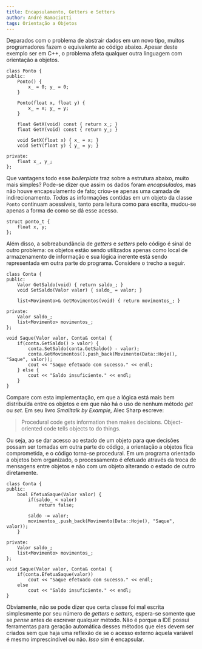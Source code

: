```yaml
---
title: Encapsulamento, Getters e Setters
author: André Ramaciotti
tags: Orientação a Objetos
---
```


Deparados com o problema de abstrair dados em um novo tipo, muitos programadores
fazem o equivalente ao código abaixo. Apesar deste exemplo ser em C++, o
problema afeta qualquer outra linguagem com orientação a objetos.

~~~~{.Cpp}
class Ponto {
public:
    Ponto() {
        x_ = 0; y_ = 0;
    }

    Ponto(float x, float y) {
        x_ = x; y_ = y;
    }

    float GetX(void) const { return x_; }
    float GetY(void) const { return y_; }

    void SetX(float x) { x_ = x; }
    void SetY(float y) { y_ = y; }

private:
    float x_, y_;
};
~~~~

Que vantagens todo esse *boilerplate* traz sobre a estrutura abaixo, muito mais
simples? Pode-se dizer que assim os dados foram *encapsulados,* mas não houve
encapsulamento de fato; criou-se apenas uma camada de indirecionamento. *Todas*
as informações contidas em um objeto da classe `Ponto` continuam acessíveis,
tanto para leitura como para escrita, mudou-se apenas a forma de como se dá esse
acesso.

~~~~{.Cpp}
struct ponto_t {
    float x, y;
};
~~~~

Além disso, a sobreabundância de *getters* e *setters* pelo código é sinal de
outro problema: os objetos estão sendo utilizados apenas como local de
armazenamento de informação e sua lógica inerente está sendo representada em
outra parte do programa. Considere o trecho a seguir.

~~~~{.Cpp}
class Conta {
public:
    Valor GetSaldo(void) { return saldo_; }
    void SetSaldo(Valor valor) { saldo_ = valor; }

    list<Movimento>& GetMovimentos(void) { return movimentos_; }

private:
    Valor saldo_;
    list<Movimento> movimentos_;
};

void Saque(Valor valor, Conta& conta) {
    if(conta.GetSaldo() > valor) {
        conta.SetSaldo(conta.GetSaldo() - valor);
        conta.GetMovimentos().push_back(Movimento(Data::Hoje(), "Saque", valor));
        cout << "Saque efetuado com sucesso." << endl;
    } else {
        cout << "Saldo insuficiente." << endl;
    }
}
~~~~

Compare com esta implementação, em que a lógica está mais bem distribuída entre
os objetos e em que não há o uso de nenhum método *get* ou *set.* Em seu livro
*Smalltalk by Example,* Alec Sharp escreve:

> Procedural code gets information then makes decisions. Object-oriented code
>  tells objects to do things.

Ou seja, ao se dar acesso ao estado de um objeto para que decisões possam ser
tomadas em outra parte do código, a orientação a objetos fica comprometida, e o
código torna-se procedural. Em um programa orientado a objetos bem organizado, o
processamento é efetuado através da troca de mensagens entre objetos e não com
um objeto alterando o estado de outro diretamente.

~~~~{.Cpp}
class Conta {
public:
    bool EfetuaSaque(Valor valor) {
        if(saldo_ < valor)
            return false;

        saldo -= valor;
        movimentos_.push_back(Movimento(Data::Hoje(), "Saque", valor));
    }

private:
    Valor saldo_;
    list<Movimento> movimentos_;
};

void Saque(Valor valor, Conta& conta) {
    if(conta.EfetuaSaque(valor))
        cout << "Saque efetuado com sucesso." << endl;
    else
        cout << "Saldo insuficiente." << endl;
}
~~~~

Obviamente, não se pode dizer que certa classe foi mal escrita simplesmente por
seu número de *getters* e *setters,* espera-se somente que se *pense* antes de
escrever qualquer método. Não é porque a IDE possui ferramentas para geração
automática desses métodos que eles devem ser criados sem que haja uma reflexão
de se o acesso externo àquela variável é mesmo imprescindível ou não. *Isso* sim
é encapsular.
